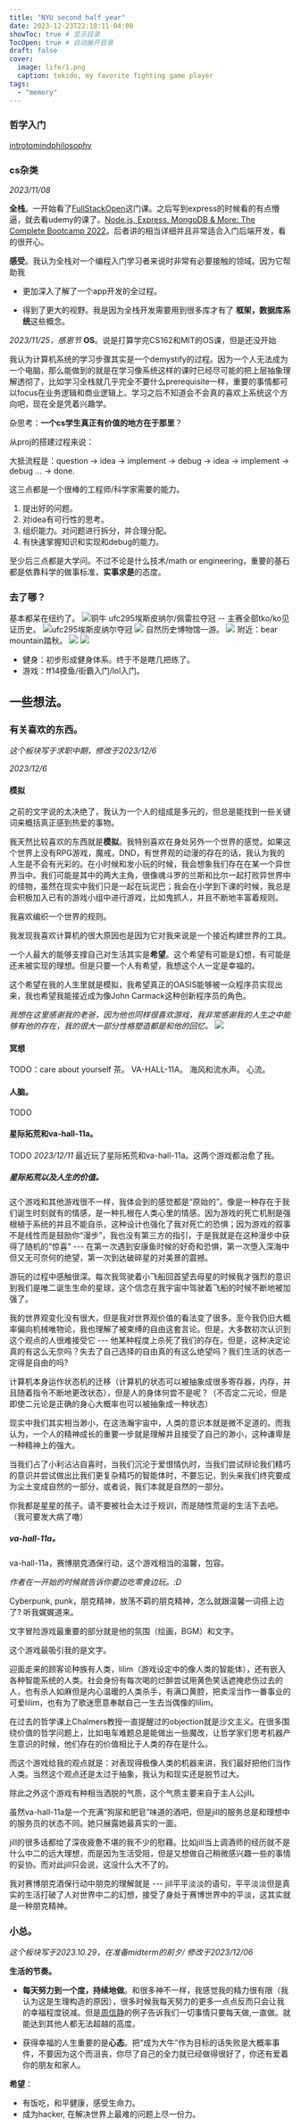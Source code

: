 ```yaml
---
title: "NYU second half year"
date: 2023-12-23T22:10:11-04:00
showToc: true # 显示目录
TocOpen: true # 自动展开目录
draft: false
cover:
  image: life/1.png
  caption: tokido, my favorite fighting game player
tags:
  - "memory"
---
```


### **哲学入门**

[introtomindphilosophy](https://flappyhimself.netlify.app/en/posts/classes/philosophy/introtomindphilosophy/)

### **cs杂类**

_2023/11/08_

**全栈**。一开始看了[FullStackOpen](https://fullstackopen.com/)这门课。之后写到express的时候看的有点懵逼，就去看udemy的课了。[Node.js, Express, MongoDB & More: The Complete Bootcamp 2022](https://www.bilibili.com/video/BV1FY4y1H7ka/?spm_id_from=333.337.search-card.all.click)。后者讲的相当详细并且非常适合入门后端开发，看的很开心。

**感受**。我认为全栈对一个编程入门学习者来说时非常有必要接触的领域。因为它帮助我

- 更加深入了解了一个app开发的全过程。

- 得到了更大的视野。我是因为全栈开发需要用到很多库才有了 **框架，数据库系统**这些概念。

_2023/11/25，感恩节_
**OS**。说是打算学完CS162和MIT的OS课，但是还没开始

我认为计算机系统的学习步骤其实是一个demystify的过程。因为一个人无法成为一个电脑，那么能做到的就是在学习像系统这样的课时已经尽可能的把上层抽象理解透彻了，比如学习全栈就几乎完全不要什么prerequisite一样，重要的事情都可以focus在业务逻辑和商业逻辑上。学习之后不知道会不会真的喜欢上系统这个方向吧，现在全是凭着兴趣学。

杂思考：**一个cs学生真正有价值的地方在于那里**？

从proj的搭建过程来说：

大抵流程是：question -> idea -> implement -> debug -> idea -> implement -> debug ... -> done.

这三点都是一个很棒的工程师/科学家需要的能力。
1. 提出好的问题。
2. 对idea有可行性的思考。
3. 组织能力。对问题进行拆分，并合理分配。
4. 有快速掌握知识和实现和debug的能力。

至少后三点都是大学问。不过不论是什么技术/math or engineering，重要的基石都是依靠科学的做事标准，**实事求是**的态度。

### 去了哪？
基本都呆在纽约了。
![铜牛](pic/b1.jpg)
ufc295埃斯皮纳尔/佩雷拉夺冠 -- 主赛全部tko/ko见证历史。
![ufc295埃斯皮纳尔夺冠](pic/a1.jpg)
![](pic/hall.jpg)
自然历史博物馆一游。
![](pic/park.jpg)
附近：bear mountain踏秋。
![](pic/mountain1.jpg)
![](pic/mountain2.jpg)

- 健身：初步形成健身体系。终于不是瞎几把练了。
- 游戏：ff14摸鱼/街霸入门/lol入门。

## 一些想法。



### 有关喜欢的东西。

_这个板块写于求职中期，修改于2023/12/6_

_2023/12/6_

#### **模拟**

之前的文字说的太决绝了，我认为一个人的组成是多元的，但总是能找到一些关键词来概括真正感到热爱的事物。

我天然比较喜欢的东西就是**模拟**。我特别喜欢在身处另外一个世界的感觉。如果这个世界上没有RPG游戏，魔戒，DND，有世界观的动漫的存在的话，我认为我的人生是不会有光彩的。在小时候和发小玩的时候，我会想象我们存在在某一个异世界当中。我们可能是其中的两大主角，很像魂斗罗的兰斯和比尔一起打败异世界中的怪物，虽然在现实中我们只是一起在玩泥巴；我会在小学到下课的时候，我总是会积极加入已有的游戏小组中进行游戏，比如鬼抓人，并且不断地丰富着规则。

我喜欢编织一个世界的规则。

我发现我喜欢计算机的很大原因也是因为它对我来说是一个接近构建世界的工具。

一个人最大的能够支撑自己对生活其实是**希望**。这个希望有可能是幻想，有可能是还未被实现的理想。但是只要一个人有希望，我想这个人一定是幸福的。

这个希望在我的人生里就是模拟，我希望真正的OASIS能够被一众程序员实现出来，我也希望我能接近成为像John Carmack这种创新程序员的角色。

_我想在这里感谢我的老爸，因为他也同样很喜欢游戏，我非常感谢我的人生之中能够有他的存在，我的很大一部分性格塑造都是和他的回忆。_
![](pic/James_Halliday.webp)

#### **冥想**

TODO：care about yourself
茶。
VA-HALL-11A。
海风和流水声。
心流。

#### 人脑。

TODO

#### 星际拓荒和va-hall-11a。

TODO
_2023/12/11_
最近玩了星际拓荒和va-hall-11a。这两个游戏都治愈了我。

##### 星际拓荒以及人生的价值。

这个游戏和其他游戏很不一样，我体会到的感觉都是“原始的”。像是一种存在于我们诞生时刻就有的情感，是一种扎根在人类心里的情感。因为游戏的死亡机制是强根植于系统的并且不能自杀，这种设计也强化了我对死亡的恐惧；因为游戏的叙事不是线性而是鼓励你“漫步”，我也没有第三方的指引，于是我就是在这种漫步中获得了随机的“惊喜” --- 在第一次遇到安康鱼时候的好奇和恐惧，第一次堕入深海中但又无可奈何的绝望，第一次到达破碎星的对美景的震撼。

游玩的过程中感触很深。每次我驾驶着小飞船回首望去母星的时候我才强烈的意识到我们是唯二诞生生命的星球，这个信念在我宇宙中驾驶着飞船的时候不断地被加强了。

我的世界观变化没有很大，但是我对世界观价值的看法变了很多。至今我仍旧大概率偏向机械唯物论，我也理解了被束缚的自由这套言论。但是，大多数初次认识到这个观点的人很难接受它 --- 他某种程度上杀死了我们的存在。但是，这种决定论真的有这么无奈吗？失去了自己选择的自由真的有这么绝望吗？我们生活的状态一定得是自由的吗?

计算机本身运作状态机的迁移（计算机的状态可以被抽象成很多寄存器，内存，并且随着指令不断地更改状态），但是人的身体何尝不是呢？（不否定二元论，但是即使二元论是正确的身心大概率也可以被抽象成一种状态）

现实中我们其实相当渺小，在这浩瀚宇宙中，人类的意识本就是微不足道的。而我认为，一个人的精神成长的重要一步就是理解并且接受了自己的渺小，这种谦卑是一种精神上的强大。

当我们占了小利沾沾自喜时，当我们沉沦于爱恨情仇时，当我们尝试辩论我们精巧的意识并尝试做出比我们更复杂精巧的智能体时，不要忘记，到头来我们终究要成为尘土变成自然的一部分，或者说，我们本就是自然的一部分。

你我都是星星的孩子。请不要被社会太过于规训，而是随性荒诞的生活下去吧。（我可要发大病了噜）

##### va-hall-11a。

va-hall-11a，赛博朋克酒保行动，这个游戏相当的温馨，包容。

_作者在一开始的时候就告诉你要边吃零食边玩。:D_

Cyberpunk, punk，朋克精神，放荡不羁的朋克精神，怎么就跟温馨一词搭上边了? 听我娓娓道来。

文字冒险游戏最重要的部分就是他的氛围（绘画，BGM）和文字。

这个游戏最吸引我的是文字。

迎面走来的顾客论种族有人类，lilim（游戏设定中的像人类的智能体），还有嵌入各种智能系统的人类。社会身份有每次喝的烂醉尝试用黄色笑话遮掩悲伤过去的人，也有杀人如麻但是内心温暖的人类杀手，有满口黄腔，把卖淫当作一番事业的可爱lilim，也有为了歌迷愿意奉献自己一生去当偶像的lilim。

在过去的哲学课上Chalmers教授一直提醒过的objection就是沙文主义。在很多围绕价值的哲学问题上，比如电车难题总是能做出一些魔改，让哲学家们思考机器产生意识的时候，他们存在的价值相比于人类的存在是什么。

而这个游戏给我的观点就是：对表现得极像人类的机器来讲，我们最好把他们当作人类。当然这个观点还是太过于抽象，我认为和现实还是脱节过大。

除此之外这个游戏有种相当洒脱的气质，这个气质主要来自于主人公jill。

虽然va-hall-11a是一个充满“狗尿和肥皂”味道的酒吧，但是jill的服务总是和理想中的服务员的状态不同。她只展露她最真实的一面。

jill的很多话都给了深夜疲惫不堪的我不少的慰藉。比如jill当上调酒师的经历就不是什么中二的远大理想，而是因为生活受阻，但是又想做自己稍微感兴趣一些的事情的妥协。而对此jill只会说，这没什么大不了的。

我对赛博朋克酒保行动中朋克的理解就是 --- jill平平淡淡的语句，平平淡淡但是真实的生活打破了人对世界中二的幻想，接受了身处于赛博世界中的平淡，这其实就是一种朋克精神。

### 小总。

_这个板块写于2023.10.29，在准备midterm的前夕/ 修改于2023/12/06_

**生活的节奏。**

- **每天努力到一个度，持续地做**。和很多神不一样，我感觉我的精力很有限（我认为这是生理构造的原因），很多时候我每天努力的更多一点点反而只会让我的幸福程度锐减。但是[周信静](https://zhuanlan.zhihu.com/p/360390223)的例子告诉我们一切事情只要每天做,一直做。就能达到其他人都无法超越的高度。

- 获得幸福的人生重要的是**心态**。把“成为大牛”作为目标的话失败是大概率事件，不要因为这个而沮丧，你尽了自己的全力就已经做得很好了，你还有爱着你的朋友和家人。

**希望**：

- 有饭吃，和平健康，感受生命力。
- 成为hacker, 在解决世界上最难的问题上尽一份力。
